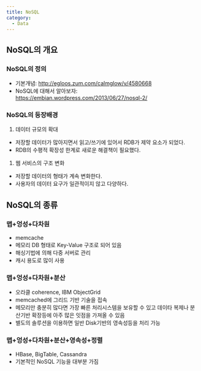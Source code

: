 ```yaml
---
title: NoSQL
category:
  - Data
---
```


## NoSQL의 개요

### NoSQL의 정의
* 기본개념: <http://egloos.zum.com/calmglow/v/4580668>
* NoSQL에 대해서 알아보자: <https://embian.wordpress.com/2013/06/27/nosql-2/>

### NoSQL의 등장배경
1. 데이터 규모의 확대
  - 저장할 데이터가 많아지면서 읽고/쓰기에 있어서 RDB가 제약 요소가 되었다.
  - RDB의 수평적 확장성 한계로 새로운 해결책이 필요했다.
1. 웹 서비스의 구조 변화
  - 저장할 데이터의 형태가 계속 변화한다.
  - 사용자의 데이터 요구가 일관적이지 않고 다양하다.

## NoSQL의 종류

### 맵+엉성+다차원
* memcache
* 메모리 DB 형태로 Key-Value 구조로 되어 있음
* 해싱기법에 의해 다중 서버로 관리
* 캐시 용도로 많이 사용

### 맵+엉성+다차원+분산
* 오라클 coherence, IBM ObjectGrid
* memcached에 그리드 기반 기술을 접속
* 메모리만 충분히 많다면 가장 빠른 처리시스템을 보유할 수 있고 데이타 복제나 분산기반 확장등에 아주 많은 잇점을 가져올 수 있음
* 별도의 솔루션을 이용하면 일반 Disk기반의 영속성등을 처리 가능

### 맵+엉성+다차원+분산+영속성+정렬
* HBase, BigTable, Cassandra
* 기본적인 NoSQL 기능을 대부분 가짐
